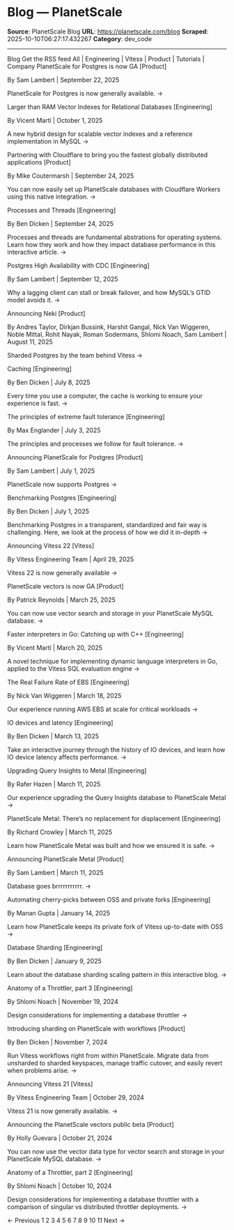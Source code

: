 # Blog — PlanetScale

**Source**: PlanetScale Blog
**URL**: https://planetscale.com/blog
**Scraped**: 2025-10-10T06:27:17.432267
**Category**: dev_code

---

Blog
Get the RSS feed
All
|
Engineering
|
Vitess
|
Product
|
Tutorials
|
Company
PlanetScale for Postgres is now GA
[Product]

By Sam Lambert | September 22, 2025

PlanetScale for Postgres is now generally available. →

Larger than RAM Vector Indexes for Relational Databases
[Engineering]

By Vicent Martí | October 1, 2025

A new hybrid design for scalable vector indexes and a reference implementation in MySQL →

Partnering with Cloudflare to bring you the fastest globally distributed applications
[Product]

By Mike Coutermarsh | September 24, 2025

You can now easily set up PlanetScale databases with Cloudflare Workers using this native integration. →

Processes and Threads
[Engineering]

By Ben Dicken | September 24, 2025

Processes and threads are fundamental abstrations for operating systems. Learn how they work and how they impact database performance in this interactive article. →

Postgres High Availability with CDC
[Engineering]

By Sam Lambert | September 12, 2025

Why a lagging client can stall or break failover, and how MySQL’s GTID model avoids it. →

Announcing Neki
[Product]

By Andres Taylor, Dirkjan Bussink, Harshit Gangal, Nick Van Wiggeren, Noble Mittal, Rohit Nayak, Roman Sodermans, Shlomi Noach, Sam Lambert | August 11, 2025

Sharded Postgres by the team behind Vitess →

Caching
[Engineering]

By Ben Dicken | July 8, 2025

Every time you use a computer, the cache is working to ensure your experience is fast. →

The principles of extreme fault tolerance
[Engineering]

By Max Englander | July 3, 2025

The principles and processes we follow for fault tolerance. →

Announcing PlanetScale for Postgres
[Product]

By Sam Lambert | July 1, 2025

PlanetScale now supports Postgres →

Benchmarking Postgres
[Engineering]

By Ben Dicken | July 1, 2025

Benchmarking Postgres in a transparent, standardized and fair way is challenging. Here, we look at the process of how we did it in-depth →

Announcing Vitess 22
[Vitess]

By Vitess Engineering Team | April 29, 2025

Vitess 22 is now generally available →

PlanetScale vectors is now GA
[Product]

By Patrick Reynolds | March 25, 2025

You can now use vector search and storage in your PlanetScale MySQL database. →

Faster interpreters in Go: Catching up with C++
[Engineering]

By Vicent Martí | March 20, 2025

A novel technique for implementing dynamic language interpreters in Go, applied to the Vitess SQL evaluation engine →

The Real Failure Rate of EBS
[Engineering]

By Nick Van Wiggeren | March 18, 2025

Our experience running AWS EBS at scale for critical workloads →

IO devices and latency
[Engineering]

By Ben Dicken | March 13, 2025

Take an interactive journey through the history of IO devices, and learn how IO device latency affects performance. →

Upgrading Query Insights to Metal
[Engineering]

By Rafer Hazen | March 11, 2025

Our experience upgrading the Query Insights database to PlanetScale Metal →

PlanetScale Metal: There’s no replacement for displacement
[Engineering]

By Richard Crowley | March 11, 2025

Learn how PlanetScale Metal was built and how we ensured it is safe. →

Announcing PlanetScale Metal
[Product]

By Sam Lambert | March 11, 2025

Database goes brrrrrrrrrrr. →

Automating cherry-picks between OSS and private forks
[Engineering]

By Manan Gupta | January 14, 2025

Learn how PlanetScale keeps its private fork of Vitess up-to-date with OSS →

Database Sharding
[Engineering]

By Ben Dicken | January 9, 2025

Learn about the database sharding scaling pattern in this interactive blog. →

Anatomy of a Throttler, part 3
[Engineering]

By Shlomi Noach | November 19, 2024

Design considerations for implementing a database throttler →

Introducing sharding on PlanetScale with workflows
[Product]

By Ben Dicken | November 7, 2024

Run Vitess workflows right from within PlanetScale. Migrate data from unsharded to sharded keyspaces, manage traffic cutover, and easily revert when problems arise. →

Announcing Vitess 21
[Vitess]

By Vitess Engineering Team | October 29, 2024

Vitess 21 is now generally available. →

Announcing the PlanetScale vectors public beta
[Product]

By Holly Guevara | October 21, 2024

You can now use the vector data type for vector search and storage in your PlanetScale MySQL database. →

Anatomy of a Throttler, part 2
[Engineering]

By Shlomi Noach | October 10, 2024

Design considerations for implementing a database throttler with a comparison of singular vs distributed throttler deployments. →

← Previous
1
2
3
4
5
6
7
8
9
10
11
Next →
